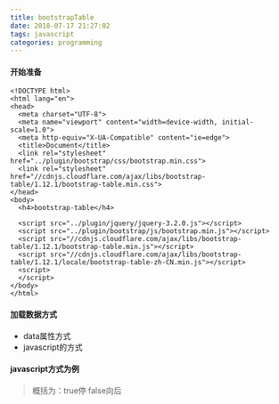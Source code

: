 ```yaml
---
title: bootstrapTable
date: 2018-07-17 21:27:02
tags: javascript
categories: programming
---
```



#### 开始准备 ####

	<!DOCTYPE html>
	<html lang="en">
	<head>
	  <meta charset="UTF-8">
	  <meta name="viewport" content="width=device-width, initial-scale=1.0">
	  <meta http-equiv="X-UA-Compatible" content="ie=edge">
	  <title>Document</title>
	  <link rel="stylesheet" href="../plugin/bootstrap/css/bootstrap.min.css">
	  <link rel="stylesheet" href="//cdnjs.cloudflare.com/ajax/libs/bootstrap-table/1.12.1/bootstrap-table.min.css">
	</head>
	<body>
	  <h4>bootstrap-table</h4>
	
	  <script src="../plugin/jquery/jquery-3.2.0.js"></script>
	  <script src="../plugin/bootstrap/js/bootstrap.min.js"></script>
	  <script src="//cdnjs.cloudflare.com/ajax/libs/bootstrap-table/1.12.1/bootstrap-table.min.js"></script>
	  <script src="//cdnjs.cloudflare.com/ajax/libs/bootstrap-table/1.12.1/locale/bootstrap-table-zh-CN.min.js"></script>
	  <script>
	  </script>
	</body>
	</html>

<!-- more -->

#### 加载数据方式 ####

* data属性方式
* javascript的方式

#### javascript方式为例 ####





>概括为：true停 false向后

